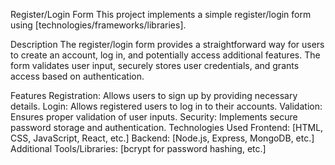 
Register/Login Form
This project implements a simple register/login form using [technologies/frameworks/libraries].

Description
The register/login form provides a straightforward way for users to create an account, log in, and potentially access additional features. The form validates user input, securely stores user credentials, and grants access based on authentication.

Features
Registration: Allows users to sign up by providing necessary details.
Login: Allows registered users to log in to their accounts.
Validation: Ensures proper validation of user inputs.
Security: Implements secure password storage and authentication.
Technologies Used
Frontend: [HTML, CSS, JavaScript, React, etc.]
Backend: [Node.js, Express, MongoDB, etc.]
Additional Tools/Libraries: [bcrypt for password hashing, etc.]
